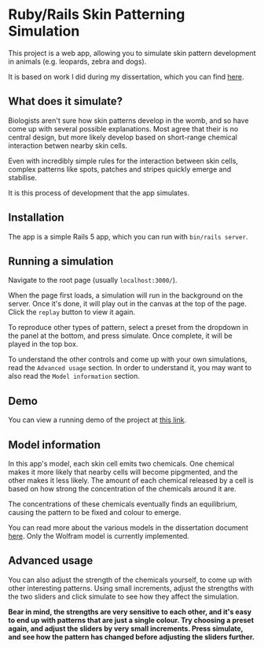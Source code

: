 # Ruby/Rails Skin Patterning Simulation
This project is a web app, allowing you to simulate skin pattern development in animals (e.g. leopards, zebra and dogs).

It is based on work I did during my dissertation, which you can find [here](https://github.com/rai-hi/ca-skin-patterning).

## What does it simulate?
Biologists aren't sure how skin patterns develop in the womb, and so have come up with several possible explanations. Most agree that their is no central design, but more likely develop based on short-range chemical interaction betwen nearby skin cells.

Even with incredibly simple rules for the interaction between skin cells, complex patterns like spots, patches and stripes quickly emerge and stabilise.

It is this process of development that the app simulates.

## Installation
The app is a simple Rails 5 app, which you can run with `bin/rails server`.

## Running a simulation
Navigate to the root page (usually `localhost:3000/`).

When the page first loads, a simulation will run in the background on the server. Once it's done, it will play out in the canvas at the top of the page. Click the `replay` button to view it again.

To reproduce other types of pattern, select a preset from the dropdown in the panel at the bottom, and press simulate. Once complete, it will be played in the top box.

To understand the other controls and come up with your own simulations, read the `Advanced usage` section. In order to understand it, you may want to also read the `Model information` section.

## Demo
You can view a running demo of the project at [this link](https://skin-simulator.herokuapp.com).

## Model information
In this app's model, each skin cell emits two chemicals. One chemical makes it more likely that nearby cells will become pipgmented, and the other makes it less likely. The amount of each chemical released by a cell is based on how strong the concentration of the chemicals around it are.

The concentrations of these chemicals eventually finds an equilibrium, causing the pattern to be fixed and colour to emerge.

You can read more about the various models in the dissertation document [here](https://github.com/rai-hi/ca-skin-patterning/blob/master/Dissertation%20PDF/DissertationFinal.pdf). Only the Wolfram model is currently implemented.


## Advanced usage
You can also adjust the strength of the chemicals yourself, to come up with other interesting patterns. Using small increments, adjust the strengths with the two sliders and click simulate to see how they affect the simulation.

**Bear in mind, the strengths are very sensitive to each other, and it's easy to end up with patterns that are just a single colour. Try choosing a preset again, and adjust the sliders by very small increments. Press simulate, and see how the pattern has changed before adjusting the sliders further.**

